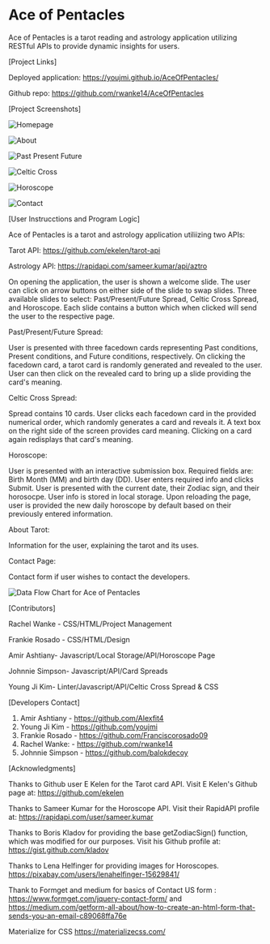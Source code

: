 # Ace of Pentacles

Ace of Pentacles is a tarot reading and astrology application utilizing RESTful APIs to provide dynamic insights for users. 

[Project Links]

Deployed application: https://youjmi.github.io/AceOfPentacles/

Github repo: https://github.com/rwanke14/AceOfPentacles 

[Project Screenshots]

![Homepage](./assets/screenshots/homepage.png)

![About](./assets/screenshots/about.png)

![Past Present Future](./assets/screenshots/past-present-future.png)

![Celtic Cross](./assets/screenshots/celtic.png)

![Horoscope](./assets/screenshots/horoscope.png)

![Contact](./assets/screenshots/contact.png)

[User Instrucctions and Program Logic]

Ace of Pentacles is a tarot and astrology application utiliizing two APIs: 

Tarot API: https://github.com/ekelen/tarot-api 

Astrology API: https://rapidapi.com/sameer.kumar/api/aztro 

On opening the application, the user is shown a welcome slide. The user can click on arrow buttons on either side of the slide to swap slides. Three available slides to select: Past/Present/Future Spread, Celtic Cross Spread, and Horoscope. Each slide contains a button which when clicked will send the user to the respective page. 

Past/Present/Future Spread: 

User is presented with three facedown cards representing Past conditions, Present conditions, and Future conditions, respectively. On clicking the facedown card, a tarot card is randomly generated and revealed to the user. User can then click on the revealed card to bring up a slide providing the card's meaning. 

Celtic Cross Spread: 

Spread contains 10 cards. User clicks each facedown card in the provided numerical order, which randomly generates a card and reveals it. A text box on the right side of the screen provides card meaning. Clicking on a card again redisplays that card's meaning.

Horoscope: 

User is presented with an interactive submission box. Required fields are: Birth Month (MM) and birth day (DD). User enters required info and clicks Submit. User is presented with the current date, their Zodiac sign, and their horosocpe. User info is stored in local storage. Upon reloading the page, user is provided the new daily horoscope by default based on their previously entered information.

About Tarot:

Information for the user, explaining the tarot and its uses. 

Contact Page:

Contact form if user wishes to contact the developers. 

![Data Flow Chart for Ace of Pentacles](./assets/screenshots/AceofPentaclesDataFlow.png)

[Contributors]

Rachel Wanke - CSS/HTML/Project Management

Frankie Rosado - CSS/HTML/Design

Amir Ashtiany- Javascript/Local Storage/API/Horoscope Page

Johnnie Simpson- Javascript/API/Card Spreads

Young Ji Kim- Linter/Javascript/API/Celtic Cross Spread & CSS

[Developers Contact]

1. Amir Ashtiany - https://github.com/Alexfit4
2. Young Ji Kim - https://github.com/youjmi
3. Frankie Rosado - https://github.com/Franciscorosado09
4. Rachel Wanke: - https://github.com/rwanke14 
5. Johnnie Simpson - https://github.com/balokdecoy

[Acknowledgments]

Thanks to Github user E Kelen for the Tarot card API. Visit E Kelen's Github page at: https://github.com/ekelen 

Thanks to Sameer Kumar for the Horoscope API. Visit their RapidAPI profile at: https://rapidapi.com/user/sameer.kumar 

Thanks to Boris Kladov for providing the base getZodiacSign() function, which was modified for our purposes. Visit his Github profile at: https://gist.github.com/kladov 

Thanks to Lena Helfinger for providing images for Horoscopes.  https://pixabay.com/users/lenahelfinger-15629841/

Thank to Formget and medium for basics of Contact US form : https://www.formget.com/jquery-contact-form/  and https://medium.com/getform-all-about/how-to-create-an-html-form-that-sends-you-an-email-c89068ffa76e

Materialize for CSS https://materializecss.com/

